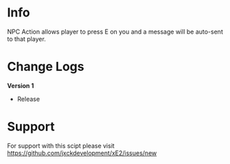 # Info
NPC Action allows player to press E on you and a message will be auto-sent to that player.

# Change Logs
**Version 1**
- Release

# Support
For support with this scipt please visit https://github.com/jxckdevelopment/xE2/issues/new
